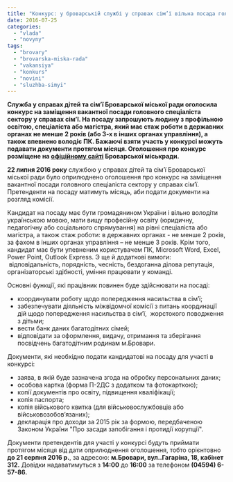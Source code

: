 ```yaml
---
title: "Конкурс: у броварській службі у справах сім’ї вільна посада головного спеціаліста"
date: 2016-07-25
categories: 
  - "vlada"
  - "novyny"
tags: 
  - "brovary"
  - "brovarska-miska-rada"
  - "vakansiya"
  - "konkurs"
  - "novini"
  - "sluzhba-simyi"
---
```


**Служба у справах дітей та сім’ї Броварської міської ради оголосила конкурс на заміщення вакантної посади головного спеціаліста сектору у справах сім’ї. На посаду запрошують людину з профільною освітою, спеціаліста або магістра, який має стаж роботи в державних органах не менше 2 років (або 3-х в інших органах управління), а також впевнено володіє ПК. Бажаючі взяти участь у конкурсі можуть подавати документи протягом місяця. Оголошення про конкурс розміщене на [офіційному сайті](http://brovary.kiev.ua/ogoloshennya-pro-konkurs-na-zam%D1%96shchennya-vakantno%D1%97-posadi) Броварської міськради.**

**22 липня 2016 року** службою у справах дітей та сім’ї Броварської міської ради було оприлюднено оголошення про конкурс на заміщення вакантної посади головного спеціаліста сектору у справах сім’ї. Претенденти на посаду матимуть місяць, аби подати документи на розгляд комісії.

Кандидат на посаду має бути громадянином України і вільно володіти українською мовою, мати вищу професійну освіту (юридичну, педагогічну або соціального спрямування) на рівні спеціаліста або магістра, а також стаж роботи: в державних органах - не менше 2 років, за фахом в інших органах управління – не менше 3 років. Крім того, кандидат має бути упевненим користувачем ПК, Microsoft Word, Excel, Power Point, Outlook Express. Э ще й додаткові вимоги:  відповідальність, порядність, чесність, бездоганна ділова репутація, організаторські здібності, уміння працювати у команді.

Основні функції, які працівник повинен буде здійснювати на посаді:

- координувати роботу щодо попередження насильства в сім’ї;
- забезпечувати діяльність міжвідомчої комісії з питань координації дій щодо попередження насильства в сім’ї,  жорстокого поводження з дітьми;
- вести банк даних багатодітних сімей;
- відповідати за оформлення, видачу, отримання та зберігання посвідчень багатодітним родинам м.Бровари.

Документи, які необхідно подати кандидатові на посаду для участі в конкурсі:

- заява, в якій буде зазначена згода на обробку персональних даних;
- особова картка (форма П-2ДС з додатком та фотокарткою);
- копії документів про освіту, підвищення кваліфікації;
- копія паспорта;
- копія військового квитка (для військовослужбовців або військовозобов’язаних);
- декларація про доходи за 2015 рік за формою, передбаченою Законом України "Про засади запобігання і протидії корупції".

Документи претендентів для участі у конкурсі будуть приймати протягом місяця від дати оприлюднення оголошення, тобто орієнтовно **до 21 серпня 2016 р.**, за адресою: **м.Бровари, вул..Гагаріна, 18, кабінет 312.** Довідки надаватимуться з **14:00** до **16:00** за телефоном **(04594) 6-57-86.**
